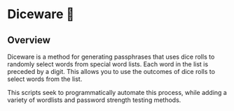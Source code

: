 # Diceware 🎲

## Overview

Diceware is a method for generating passphrases that uses dice rolls to randomly select words from special word lists. Each word in the list is preceded by a digit.
This allows you to use the outcomes of dice rolls to select words from the list.

This scripts seek to programmatically automate this process, while adding a variety of wordlists and password strength testing methods. 
